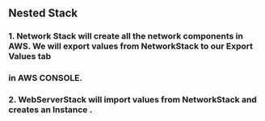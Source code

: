 ## Nested Stack

### 1. Network Stack will create all the network components in AWS. We will export values from NetworkStack to our Export Values tab 
### in AWS CONSOLE.

### 2. WebServerStack will import values from NetworkStack and creates an Instance .
